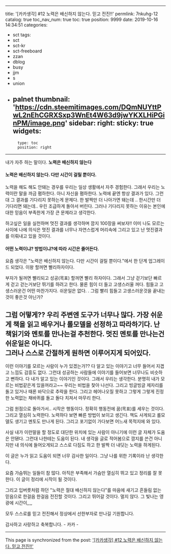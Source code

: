 
---
title: '[카카생각] #12 노력은 배신하지 않는다. 믿고 전진!!'
permlink: 7nkuhg-12
catalog: true
toc_nav_num: true
toc: true
position: 9999
date: 2019-10-16 14:34:51
categories:
- sct
tags:
- sct
- sct-kr
- sct-freeboard
- zzan
- dblog
- busy
- jjm
- s
- union
- palnet
thumbnail: 'https://cdn.steemitimages.com/DQmNUYttPwL2nEhCGRXSxp3WnEt4W63d9jwYKXLHiPGinPM/image.png'
sidebar:
    right:
        sticky: true
widgets:
    -
        type: toc
        position: right
---


내가 자주 하는 말이다. 
**노력은 배신하지 않는다**

#### 노력은 배신하지 않는다. 다만 시간이 걸릴 뿐이다.
노력을 해도 해도 안돼는 경우를 우리는 일상 생활에서 자주 경험한다.
그래서 우리는 노력이란 말을 까금 폄하한다.  아니 자신을 폄하한다.
노력에 끝엔 항상 결과가 있다. 그런대 그 결과를 기다리지 못하는게
문제다. 한 발짝만 더 나아가면 돼는데 .. 한시간만 더 기다리면 돼는데..
우린 조급하게 돌아서 버린다. 그러나 기다리지 못하는 이유는 본인에
대한 믿음이 부족한게 가장 큰 문제라고 생각한다.  

하고싶은 일을 실천하며 멋진 결과를 생각하며 깜지 100장을 써보자!!
이미 나도 모르는 사이에  나에 의식은 멋진 결과를 너무나 자연스럽게 
머리속에 그리고 있고 난 멋진결과를 이뤄내고  있을 것이다. 

#### 어떤 노력이냐? 방법이냐?에  따라 시간은 줄어든다.
요즘 생각은 "노력은 배신하지 않는다.  다만 시간이 걸릴 뿐이다."에서
한 단계 업그레이드 되었다.  이왕 할꺼면 빨리하자이다. 

부자가 될꺼면 빨리되고  성공(목표) 할꺼면 빨리 하자이다. 
그래서 그냥 걷기보단 빠르게 걷고 걷는거보단 뛰기를 하려고 한다.
물론 힘이 더 들고 고생스러울 꺼다.   힘들고 고생스러운건 어떤 
마찬가지다. 쉬운일은 없다. .
그럼 빨리 힘들고 고생스러운것을 끝내는 것이 좋은것 아닌가?

그럼 어떻게??  우리 주변엔 도구가 너무나 많다.
가장 쉬운게 책을 읽고 배우거나 롤모델을 선정하고 따라하기다.
난 책읽기와 멘토를 만나는걸 추천한다.
멋진 멘토를 만나는건 쉬운일은 아니다.  
그러나 스스로 간절하게 원하면 이루어지게 되어있다. 
---
이런 이야기를 모르는 사람이 누가 있겠는가??
다 알고 있는 이야기고 너무 들어서 지겹고 느낌도 감흥도 없다. 
그런대 성공하는 사람들에 이야기를 들어보면 너무나도 비슷하고
뻔하다. 다 내가 알고 있는 이야기인 것이다. 
그래서 우리는  생각한다. 분명히 내가 모르는 비법같은게 있을꺼라고~~
우리는 비법을 찿아 나선다. 그리고 빙글빙글 제자리를 돌고 있거나
때론 바닥으로 추락을 한다. 그리고 헤어나오질 못하고 그렇게 그렇게
진정한 노력없는 채바퀴를 돌고 돌다 치져서 마무리 한다. 

그럼 원점으로 돌아가서..
시작은 행동이다.  정확히 행동전에 꿈(목표)를 세우는 것이다. 
그리고 열심히 노력한다.  노력하다 보면 빠른 방법이 보이고 생긴다.
책도 사게되고 롤모델도 생기고 멘토도 만나게 된다. 
그리고 포기없이 가다보면 어느새 목적지에 와 있다.  

사실 내가 이런말을 할 정도로 대단한 위치에 있는 사람이 아니기에
이런 글 자체가 도움은 안됀다.  그런대 나한테는 도움이 된다. 
내 생각을 글로 적어봄으로 깜지를 쓴건 아니지만 내 의식에 들어오게되고
스스로 다짐도 하고 한 발짝 더 내딧는 노력을 하게된다.

이 글은 누가 읽고 도움이 되면 너무 감사한 일이다. 
그냥 나를 위한 기록이라 난 생각한다. 

요즘 가슴뛰는 일들이 참 많다.  아직은 부족해서 가슴만 열심히 뛰고 있고
정리를 잘 못한다.  이 글이 정리에 시작이 될 것이다. 

그리고 입버릇처럼 하던 "노력은 절대 배신하지 않는다"를 마음에 새기고
흔들림 없는 믿음으로 한걸음 한걸음 전진할 것이다. 
그리고 뛰어갈 것이다. 멀지 않다.  그 빛나는 영광에 시간이,,,,

모두 스스로를 믿고 전진해서
정상에서 선한부자로 만나길 기원합니다.

감사하고 사랑하고 축복합니다.  -  카카 -

- - -

This page is synchronized from the post: ['[카카생각] #12 노력은 배신하지 않는다. 믿고 전진!!'](https://steemit.com/@kibumh/7nkuhg-12)
